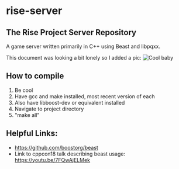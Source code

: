 # rise-server

## The Rise Project Server Repository

A game server written primarily in C++ using Beast and libpqxx.

This document was looking a bit lonely so I added a pic:
![Cool baby](https://media.discordapp.net/attachments/457351677452877835/863124884565786655/14919_mirror.jpg?width=737&height=460)

## How to compile
1. Be cool
2. Have gcc and make installed, most recent version of each
3. Also have libboost-dev or equivalent installed
4. Navigate to project directory
5. "make all"

## Helpful Links:

* https://github.com/boostorg/beast
* Link to cppcon18 talk describing beast usage: https://youtu.be/7FQwAjELMek
